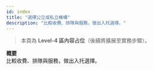 ```yaml
---
id: index
title: "選擇公立或私立機構"
description: "比較收費、排隊與服務，做出入托選擇。"
---
```


> 本頁為 **Level-4 區內容占位**（後續將擴展至實務步驟）。

**概要**  
比較收費、排隊與服務，做出入托選擇。
